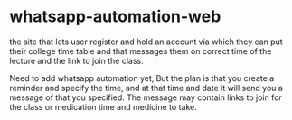 # whatsapp-automation-web
the site that lets user register and hold an account via which they can put their college time table and that messages them on correct time of the lecture and the link to join the class.



Need to add whatsapp automation yet, But the plan is that you 
create a reminder and specify the time, and at that time and date it
will send you a message of that you specified.
The message may contain links to join for the class or medication time
and medicine to take.
